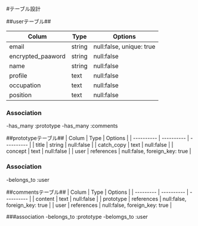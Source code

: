 #テーブル設計

##userテーブル##

| Colum             | Type   | Options    |
| ----------------- | ------ | ---------- |
| email             | string | null:false, unique: true | 
| encrypted_paaword | string | null:false |
| name              | string | null:false |
| profile           | text   | null:false |
| occupation        | text   | null:false |
| position          | text   | null:false |

### Association
-has_many :prototype
-has_many :comments

##prototypeテーブル##
| Colum      | Type       | Options    |
| ---------- | ---------- | ---------- | 
| title      | string     | null:false |
| catch_copy | text       | null:false | 
| concept    | text       | null:false |
| user       | references | null:false, foreign_key: true | 

### Association
-belongs_to :user


##commentsテーブル##
| Colum     | Type       | Options    |
| --------- | ---------- | ---------- |
| content   | text       | null:false | 
| prototype | references | null:false, foreign_key: true | 
| user      | references | null:false, foreign_key: true | 

###association
-belongs_to :prototype
-belomgs_to :user
